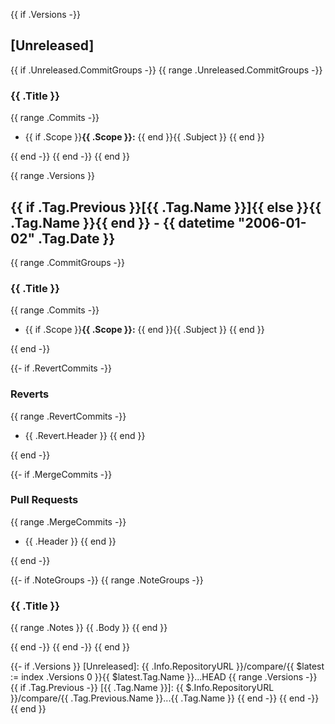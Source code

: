 {{ if .Versions -}}
<a name="unreleased"></a>

## [Unreleased]

{{ if .Unreleased.CommitGroups -}}
{{ range .Unreleased.CommitGroups -}}

### {{ .Title }}

{{ range .Commits -}}
- {{ if .Scope }}**{{ .Scope }}:** {{ end }}{{ .Subject }}
{{ end }}

{{ end -}}
{{ end -}}
{{ end }}

{{ range .Versions }}
<a name="{{ .Tag.Name }}"></a>

## {{ if .Tag.Previous }}[{{ .Tag.Name }}]{{ else }}{{ .Tag.Name }}{{ end }} - {{ datetime "2006-01-02" .Tag.Date }}

{{ range .CommitGroups -}}

### {{ .Title }}

{{ range .Commits -}}
- {{ if .Scope }}**{{ .Scope }}:** {{ end }}{{ .Subject }}
{{ end }}

{{ end -}}

{{- if .RevertCommits -}}

### Reverts

{{ range .RevertCommits -}}
- {{ .Revert.Header }}
{{ end }}

{{ end -}}

{{- if .MergeCommits -}}

### Pull Requests

{{ range .MergeCommits -}}
- {{ .Header }}
{{ end }}

{{ end -}}

{{- if .NoteGroups -}}
{{ range .NoteGroups -}}

### {{ .Title }}

{{ range .Notes }}
{{ .Body }}
{{ end }}

{{ end -}}
{{ end -}}
{{ end }}

{{- if .Versions }}
[Unreleased]: {{ .Info.RepositoryURL }}/compare/{{ $latest := index .Versions 0 }}{{ $latest.Tag.Name }}...HEAD
{{ range .Versions -}}
{{ if .Tag.Previous -}}
[{{ .Tag.Name }}]: {{ $.Info.RepositoryURL }}/compare/{{ .Tag.Previous.Name }}...{{ .Tag.Name }}
{{ end -}}
{{ end -}}
{{ end }}
